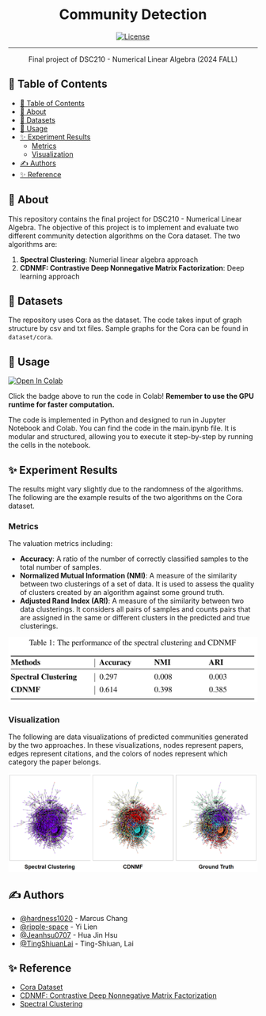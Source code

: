 <h1 align="center">Community Detection</h1>

<div align="center">

[![License](https://img.shields.io/badge/license-MIT-blue.svg)](/LICENSE)

</div>

---

<p align="center"> Final project of DSC210 - Numerical Linear Algebra (2024 FALL)
    <br> 
</p>

## 📝 Table of Contents

- [📝 Table of Contents](#-table-of-contents)
- [🧐 About ](#-about-)
- [📂 Datasets ](#-datasets-)
- [🎈 Usage ](#-usage-)
- [✨ Experiment Results ](#-experiment-results-)
  - [Metrics](#metrics)
  - [Visualization](#visualization)
- [✍️ Authors ](#️-authors-)
- [✨ Reference ](#-reference-)

## 🧐 About <a name = "about"></a>

This repository contains the final project for DSC210 - Numerical Linear Algebra. The objective of this project is to implement and evaluate two different community detection algorithms on the Cora dataset. The two algorithms are:

1. **Spectral Clustering**: Numerial linear algebra approach
2. **CDNMF: Contrastive Deep Nonnegative Matrix Factorization**: Deep learning approach

## 📂 Datasets <a name="datasets"></a>

The repository uses Cora as the dataset. The code takes input of graph structure by csv and txt files. Sample graphs for the Cora can 
be found in `dataset/cora`.

## 🎈 Usage <a name="usage"></a>

[![Open In Colab](https://colab.research.google.com/assets/colab-badge.svg)](https://colab.research.google.com/github/hardness1020/Community_Detection/blob/main/main.ipynb)  

Click the badge above to run the code in Colab!  **Remember to use the GPU runtime for faster computation.**

The code is implemented in Python and designed to run in Jupyter Notebook and Colab. You can find the code in the main.ipynb file. It is modular and structured, allowing you to execute it step-by-step by running the cells in the notebook.


## ✨ Experiment Results <a name="experiment_results"></a>

The results might vary slightly due to the randomness of the algorithms. The following are the example results of the two algorithms on the Cora dataset.

### Metrics
The valuation metrics including:
- **Accuracy**: A ratio of the number of correctly classified samples to the total number of samples.
- **Normalized Mutual Information (NMI)**: A measure of the similarity between two clusterings of a set of data. It is used to assess the quality of clusters created by an algorithm against some ground truth.
- **Adjusted Rand Index (ARI)**: A measure of the similarity between two data clusterings. It considers all pairs of samples and counts pairs that are assigned in the same or different clusters in the predicted and true clusterings.

![image](https://github.com/hardness1020/Community_Detection/blob/main/fig/matrics_table.png?raw=true)

### Visualization
The following are data visualizations of predicted communities generated by the two approaches. In these visualizations, nodes represent papers, edges represent citations, and the colors of nodes represent which category the paper belongs.

![image](https://github.com/hardness1020/Community_Detection/blob/main/fig/visualization_comparison.png?raw=true)


## ✍️ Authors <a name="authors"></a>
- [@hardness1020](https://github.com/hardness1020) - Marcus Chang
- [@ripple-space](https://github.com/ripple-space) - Yi Lien
- [@Jeanhsu0707](https://github.com/Jeanhsu0707) - Hua Jin Hsu
- [@TingShiuanLai](https://github.com/TingShiuanLai) - Ting-Shiuan, Lai


## ✨ Reference <a name="reference"></a>
- [Cora Dataset](https://ieee-dataport.org/documents/cora)
- [CDNMF: Contrastive Deep Nonnegative Matrix Factorization](https://github.com/6lyc/CDNMF)
- [Spectral Clustering](https://scikit-learn.org/1.5/modules/generated/sklearn.cluster.SpectralClustering.html)
